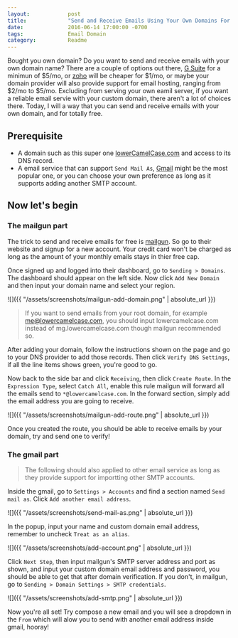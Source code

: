 ```yaml
---
layout:            post
title:             "Send and Receive Emails Using Your Own Domains For Free"
date:              2016-06-14 17:00:00 -0700
tags:              Email Domain
category:          Readme
---
```


Bought you own domain? Do you want to send and receive emails with your own domain name? There are a couple of options out there, [G Suite](https://gsuite.google.com) for a minimun of $5/mo, or [zoho](https://www.zoho.com) will be cheaper for $1/mo, or maybe your domain provider will also provide support for email hosting, ranging from $2/mo to $5/mo. Excluding from serving your own eamil server, if you want a reliable email servie with your custom domain, there aren't a lot of choices there. Today, I will a way that you can send and receive emails with your own domain, and for totally free.

## Prerequisite

- A domain such as this super one [lowerCamelCase.com](https://www.lowercamelcase.com) and access to its DNS record.
- A email service that can support `Send Mail As`, [Gmail](https://mail.google.com) might be the most popular one, or you can choose your own preference as long as it supports adding another SMTP account.

## Now let's begin

### The mailgun part

The trick to send and receive emails for free is [mailgun](https://www.mailgun.com). So go to their website and signup for a new account. Your credit card won't be charged as long as the amount of your monthly emails stays in thier free cap. 


Once signed up and logged into their dashboard, go to `Sending > Domains`. The dashboard should appear on the left side. Now click `Add New Domain` and then input your domain name and select your region.

![]({{ "/assets/screenshots/mailgun-add-domain.png" | absolute_url }})

> If you want to send emails from your root domain, for example me@lowercamelcase.com, you should input lowercamelcase.com instead of mg.lowercamelcase.com though mailgun recommended so.

After adding your domain, follow the instructions shown on the page and go to your DNS provider to add those records. Then click `Verify DNS Settings`, if all the line items shows green, you're good to go.

Now back to the side bar and click `Receiving`, then click `Create Route`. In the `Expression Type`, select `Catch All`, enable this rule mailgun will forward all the emails send to `*@lowercamelcase.com`. In the forward section, simply add the email address you are going to receive.

![]({{ "/assets/screenshots/mailgun-add-route.png" | absolute_url }})

Once you created the route, you should be able to receive emails by your domain, try and send one to verify!

### The gmail part

> The following should also applied to other email service as long as they provide support for importting other SMTP accounts.

Inside the gmail, go to `Settings > Accounts` and find a section named `Send mail as`. Click `Add another email address`.

![]({{ "/assets/screenshots/send-mail-as.png" | absolute_url }})

In the popup, input your name and custom domain email address, remember to uncheck `Treat as an alias`.

![]({{ "/assets/screenshots/add-account.png" | absolute_url }})

Click `Next Step`, then input mailgun's SMTP server address and port as shown, and input your custom domain email address and password, you should be able to get that after domain verification. If you don't, in mailgun, go to `Sending > Domain Settings > SMTP credentials`.

![]({{ "/assets/screenshots/add-smtp.png" | absolute_url }})

Now you're all set! Try compose a new email and you will see a dropdown in the `From` which will alow you to send with another email address inside gmail, hooray!
